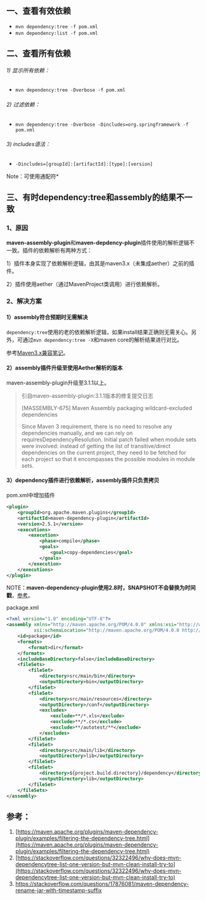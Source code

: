 ## 一、查看有效依赖

* `mvn dependency:tree -f pom.xml`
* `mvn dependency:list -f pom.xml`
## 二、查看所有依赖

###### 1) 显示所有依赖：

* `mvn dependency:tree -Dverbose -f pom.xml`
###### 2) 过滤依赖：

* `mvn dependency:tree -Dverbose -Dincludes=org.springframework -f pom.xml`
###### 3) includes语法：
* `-Dincludes=[groupId]:[artifactId]:[type]:[version]`

Note：可使用通配符*

## 三、有时dependency:tree和assembly的结果不一致

### 1、原因

**maven-assembly-plugin**和**maven-depdency-plugin**插件使用的解析逻辑不一致。插件的依赖解析有两种方式：

1）插件本身实现了依赖解析逻辑，由其是maven3.x（未集成aether）之前的插件。

2）插件使用aether（通过MavenProject类调用）进行依赖解析。

### 2、解决方案

#### 1）assembly符合预期时无需解决

`dependency:tree`使用的老的依赖解析逻辑，如果install结果正确则无需关心。另外，可通过`mvn dependency:tree -X`和maven core的解析结果进行对比。

参考[Maven3.x兼容笔记](./20.Maven3.x兼容笔记.md)。

#### 2）assembly插件升级至使用Aether解析的版本

maven-assembly-plugin升级至3.1.1以上。

>引自maven-assembly-plugin:3.1.1版本的修复提交日志
>
>[MASSEMBLY-675] Maven Assembly packaging wildcard-excluded dependencies
>
>Since Maven 3 requirement, there is no need to resolve any dependencies
>manually, and we can rely on requiresDependencyResolution. Initial patch
>failed when module sets were involved: instead of getting the list of
>transitive/direct dependencies on the current project, they need to be
>fetched for each project so that it encompasses the possible modules in
>module sets.

#### 3）dependency插件进行依赖解析，assembly插件只负责拷贝

pom.xml中增加插件

```xml
<plugin>
    <groupId>org.apache.maven.plugins</groupId>
    <artifactId>maven-dependency-plugin</artifactId>
    <version>2.5.1</version>
    <executions>
        <execution>
            <phase>compile</phase>
            <goals>
                <goal>copy-dependencies</goal>
            </goals>
        </execution>
    </executions>
</plugin>
```

NOTE：**maven-dependency-plugin使用2.8时，SNAPSHOT不会替换为时间戳**，[参考](https://stackoverflow.com/questions/17876081/maven-dependency-rename-jar-with-timestamp-suffix)。

package.xml

```xml
<?xml version="1.0" encoding="UTF-8"?>
<assembly xmlns="http://maven.apache.org/POM/4.0.0" xmlns:xsi="http://www.w3.org/2001/XMLSchema-instance"
          xsi:schemaLocation="http://maven.apache.org/POM/4.0.0 http://maven.apache.org/xsd/assembly-1.0.0.xsd">
    <id>package</id>
    <formats>
        <format>dir</format>
    </formats>
    <includeBaseDirectory>false</includeBaseDirectory>
    <fileSets>
        <fileSet>
            <directory>src/main/bin</directory>
            <outputDirectory>bin</outputDirectory>
        </fileSet>
        <fileSet>
            <directory>src/main/resources</directory>
            <outputDirectory>/conf</outputDirectory>
            <excludes>
                <exclude>**/*.xls</exclude>
                <exclude>**/*.cs</exclude>
                <exclude>**/autotest/**</exclude>
            </excludes>
        </fileSet>
        <fileSet>
            <directory>src/main/lib</directory>
            <outputDirectory>lib</outputDirectory>
        </fileSet>
        <fileSet>
            <directory>${project.build.directory}/dependency</directory>
            <outputDirectory>lib</outputDirectory>
        </fileSet>
    </fileSets>
</assembly>
```

## 参考：

1. [https://maven.apache.org/plugins/maven-dependency-plugin/examples/filtering-the-dependency-tree.html](https://maven.apache.org/plugins/maven-dependency-plugin/examples/filtering-the-dependency-tree.html)
2. [https://stackoverflow.com/questions/32322496/why-does-mvn-dependencytree-list-one-version-but-mvn-clean-install-try-to](https://stackoverflow.com/questions/32322496/why-does-mvn-dependencytree-list-one-version-but-mvn-clean-install-try-to)
3. https://stackoverflow.com/questions/17876081/maven-dependency-rename-jar-with-timestamp-suffix